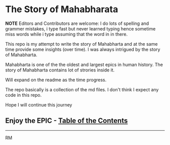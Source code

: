 # The Story of Mahabharata

<b>NOTE</b> Editors and Contributors are welcome: I do lots of spelling and grammer mistakes, i type fast but never learned typing hence sometime miss words while i type assuming that the word in in there. 
 
This repo is my attempt to write the story of Mahabharta and at the same time provide some insights (over time). I was always intrigued by the story of Mahabharta. 

Mahabharta is one of the the oldest and largest epics in human history. The story of Mahabharta contains lot of strories inside it.

Will expand on the readme as the time progress. 

The repo basically is a collection of the md files. I don't think I expect any code in this repo.

Hope I will continue this journey

## Enjoy the EPIC - [Table of the Contents](TheStory/toc.md)

---------
RM
